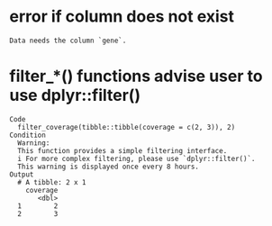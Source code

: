 # error if column does not exist

    Data needs the column `gene`.

# filter_*() functions advise user to use dplyr::filter()

    Code
      filter_coverage(tibble::tibble(coverage = c(2, 3)), 2)
    Condition
      Warning:
      This function provides a simple filtering interface.
      i For more complex filtering, please use `dplyr::filter()`.
      This warning is displayed once every 8 hours.
    Output
      # A tibble: 2 x 1
        coverage
           <dbl>
      1        2
      2        3

